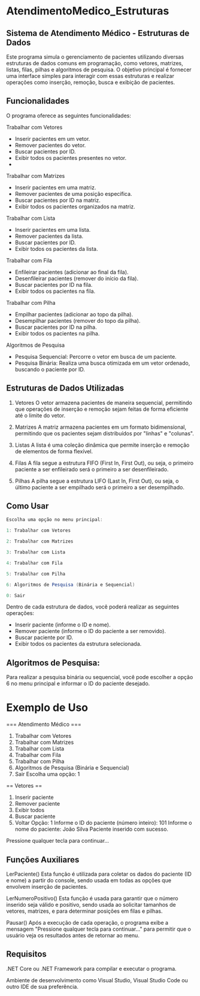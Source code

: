 # AtendimentoMedico_Estruturas

## Sistema de Atendimento Médico - Estruturas de Dados
Este programa simula o gerenciamento de pacientes utilizando diversas estruturas de dados comuns em programação, como vetores, matrizes, listas, filas, pilhas e algoritmos de pesquisa. O objetivo principal é fornecer uma interface simples para interagir com essas estruturas e realizar operações como inserção, remoção, busca e exibição de pacientes.

## Funcionalidades
O programa oferece as seguintes funcionalidades:

Trabalhar com Vetores
  - Inserir pacientes em um vetor.
  - Remover pacientes do vetor.
  - Buscar pacientes por ID.
  - Exibir todos os pacientes presentes no vetor.
  - 
Trabalhar com Matrizes
  - Inserir pacientes em uma matriz.
  - Remover pacientes de uma posição específica.
  - Buscar pacientes por ID na matriz.
  - Exibir todos os pacientes organizados na matriz.
  
 Trabalhar com Lista
  - Inserir pacientes em uma lista.
  - Remover pacientes da lista.
  - Buscar pacientes por ID.
  - Exibir todos os pacientes da lista.

Trabalhar com Fila
  - Enfileirar pacientes (adicionar ao final da fila).
  - Desenfileirar pacientes (remover do início da fila).
  - Buscar pacientes por ID na fila.
  - Exibir todos os pacientes na fila.

Trabalhar com Pilha
  - Empilhar pacientes (adicionar ao topo da pilha).
  - Desempilhar pacientes (remover do topo da pilha).
  - Buscar pacientes por ID na pilha.
  - Exibir todos os pacientes na pilha.

Algoritmos de Pesquisa
  - Pesquisa Sequencial: Percorre o vetor em busca de um paciente.
  - Pesquisa Binária: Realiza uma busca otimizada em um vetor ordenado, buscando o paciente por ID.

## Estruturas de Dados Utilizadas
  1. Vetores
  O vetor armazena pacientes de maneira sequencial, permitindo que operações de inserção e remoção sejam feitas de forma eficiente até o limite do vetor.

  2. Matrizes
  A matriz armazena pacientes em um formato bidimensional, permitindo que os pacientes sejam distribuídos por "linhas" e "colunas".

  3. Listas
  A lista é uma coleção dinâmica que permite inserção e remoção de elementos de forma flexível.

  4. Filas
  A fila segue a estrutura FIFO (First In, First Out), ou seja, o primeiro paciente a ser enfileirado será o primeiro a ser desenfileirado.

  5. Pilhas
  A pilha segue a estrutura LIFO (Last In, First Out), ou seja, o último paciente a ser empilhado será o primeiro a ser desempilhado.

## Como Usar
```csharp
Escolha uma opção no menu principal:

1: Trabalhar com Vetores

2: Trabalhar com Matrizes

3: Trabalhar com Lista

4: Trabalhar com Fila

5: Trabalhar com Pilha

6: Algoritmos de Pesquisa (Binária e Sequencial)

0: Sair
```

Dentro de cada estrutura de dados, você poderá realizar as seguintes operações:
  - Inserir paciente (informe o ID e nome).
  - Remover paciente (informe o ID do paciente a ser removido).
  - Buscar paciente por ID.
  - Exibir todos os pacientes da estrutura selecionada.

## Algoritmos de Pesquisa:
Para realizar a pesquisa binária ou sequencial, você pode escolher a opção 6 no menu principal e informar o ID do paciente desejado.

# Exemplo de Uso

=== Atendimento Médico ===
1. Trabalhar com Vetores
2. Trabalhar com Matrizes
3. Trabalhar com Lista
4. Trabalhar com Fila
5. Trabalhar com Pilha
6. Algoritmos de Pesquisa (Binária e Sequencial)
0. Sair
Escolha uma opção: 1

== Vetores ==
1. Inserir paciente
2. Remover paciente
3. Exibir todos
4. Buscar paciente
0. Voltar
Opção: 1
Informe o ID do paciente (número inteiro): 101
Informe o nome do paciente: João Silva
Paciente inserido com sucesso.

Pressione qualquer tecla para continuar...

## Funções Auxiliares

  LerPaciente()
Esta função é utilizada para coletar os dados do paciente (ID e nome) a partir do console, sendo usada em todas as opções que envolvem inserção de pacientes.

  LerNumeroPositivo()
Esta função é usada para garantir que o número inserido seja válido e positivo, sendo usada ao solicitar tamanhos de vetores, matrizes, e para determinar posições em filas e pilhas.

  Pausar()
Após a execução de cada operação, o programa exibe a mensagem "Pressione qualquer tecla para continuar..." para permitir que o usuário veja os resultados antes de retornar ao menu.

##  Requisitos
.NET Core ou .NET Framework para compilar e executar o programa.

Ambiente de desenvolvimento como Visual Studio, Visual Studio Code ou outro IDE de sua preferência.


